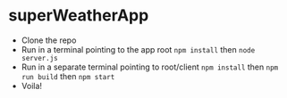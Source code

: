 # superWeatherApp

- Clone the repo
- Run in a terminal pointing to the app root `npm install` then `node server.js`
- Run in a separate terminal pointing to root/client `npm install` then `npm run build` then `npm start`
- Voila!
